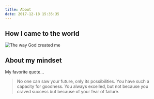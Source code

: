 ```yaml
---
title: About
date: 2017-12-18 15:35:35
---
```


## How I came to the world
![The way God created me](https://i.imgur.com/zAzcxjf.jpg)

## About my mindset

My favorite quote...

> No one can saw your future, only its possibilities. You have such a capacity for goodness. You always excelled, but not because you craved success but because of your fear of failure. 
